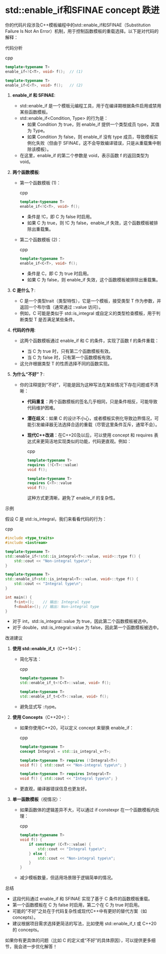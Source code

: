 # std::enable_if和SFINAE concept 跌进

你的代码片段涉及C++模板编程中的std::enable_if和SFINAE（Substitution Failure Is Not An Error）机制，用于控制函数模板的重载选择。以下是对代码的解释：

代码分析

cpp

```cpp
template<typename T>
enable_if<!C<T>, void> f();  // (1)

template<typename T>
enable_if<C<T>, void> f();   // (2)
```

1. **enable_if 和 SFINAE**:

   - std::enable_if 是一个模板元编程工具，用于在编译期根据条件启用或禁用某些函数模板。
   - std::enable_if<Condition, Type> 的行为是：
     - 如果 Condition 为 true，则 enable_if 提供一个类型成员 type，其值为 Type。
     - 如果 Condition 为 false，则 enable_if 没有 type 成员，导致模板实例化失败（但由于 SFINAE，这不会导致编译错误，只是从重载集中剔除该模板）。
   - 在这里，enable_if 的第二个参数是 void，表示函数 f 的返回类型为 void。

2. **两个函数模板**:

   - 第一个函数模板 (1)：

     cpp

     ```cpp
     template<typename T>
     enable_if<!C<T>, void> f();
     ```

     - 条件是 !C<T>，即 C<T> 为 false 时启用。
     - 如果 C<T> 为 true，则 !C<T> 为 false，enable_if 失效，这个函数模板被排除出重载集。

   - 第二个函数模板 (2)：

     cpp

     ```cpp
     template<typename T>
     enable_if<C<T>, void> f();
     ```

     - 条件是 C<T>，即 C<T> 为 true 时启用。
     - 如果 C<T> 为 false，则 enable_if 失效，这个函数模板被排除出重载集。

3. **C<T> 是什么？**:

   - C<T> 是一个类型trait（类型特性），它是一个模板，接受类型 T 作为参数，并返回一个布尔值（通常通过 ::value 访问）。
   - 例如，C<T> 可能是类似于 std::is_integral<T> 或自定义的类型检查模板，用于判断类型 T 是否满足某些条件。

4. **代码的作用**:

   - 这两个函数模板通过 enable_if 和 C<T> 的条件，实现了函数 f 的条件重载：
     - 当 C<T> 为 true 时，只有第二个函数模板有效。
     - 当 C<T> 为 false 时，只有第一个函数模板有效。
   - 这允许根据类型 T 的性质选择不同的函数实现。

5. **为什么“不好”？**:

   - 你的注释提到“不好”，可能是因为这种写法在某些情况下存在问题或不清晰：

     - **代码重复**：两个函数模板的签名几乎相同，只是条件相反，可能导致代码维护困难。

     - **潜在歧义**：如果 C<T> 的设计不小心，或者模板实例化导致边界情况，可能引发编译器无法选择合适的重载（尽管这里条件互斥，通常不会）。

     - **现代C++改进**：在C++20及以后，可以使用 concept 和 requires 表达式来更简洁地实现类似的功能，代码更直观。例如：

       cpp

       ```cpp
       template<typename T>
       requires (!C<T>::value)
       void f();
       
       template<typename T>
       requires C<T>::value
       void f();
       ```

       这种方式更清晰，避免了 enable_if 的复杂性。

示例

假设 C<T> 是 std::is_integral<T>，我们来看看代码的行为：

cpp

```cpp
#include <type_traits>
#include <iostream>

template<typename T>
std::enable_if<!std::is_integral<T>::value, void>::type f() {
    std::cout << "Non-integral type\n";
}

template<typename T>
std::enable_if<std::is_integral<T>::value, void>::type f() {
    std::cout << "Integral type\n";
}

int main() {
    f<int>();    // 输出: Integral type
    f<double>(); // 输出: Non-integral type
}
```

- 对于 int，std::is_integral<int>::value 为 true，因此第二个函数模板被选中。
- 对于 double，std::is_integral<double>::value 为 false，因此第一个函数模板被选中。

改进建议

1. **使用 std::enable_if_t**（C++14+）：

   - 简化写法：

     cpp

     ```cpp
     template<typename T>
     std::enable_if_t<!C<T>::value, void> f();
     
     template<typename T>
     std::enable_if_t<C<T>::value, void> f();
     ```

   - 避免显式写 ::type。

2. **使用 Concepts**（C++20+）：

   - 如果你使用C++20，可以定义 concept 来替换 enable_if：

     cpp

     ```cpp
     template<typename T>
     concept Integral = std::is_integral_v<T>;
     
     template<typename T> requires (!Integral<T>)
     void f() { std::cout << "Non-integral type\n"; }
     
     template<typename T> requires Integral<T>
     void f() { std::cout << "Integral type\n"; }
     ```

   - 更直观，编译器错误信息也更友好。

3. **单一函数模板**（视情况）：

   - 如果函数体的逻辑差异不大，可以通过 if constexpr 在一个函数模板内处理：

     cpp

     ```cpp
     template<typename T>
     void f() {
         if constexpr (C<T>::value) {
             std::cout << "Integral type\n";
         } else {
             std::cout << "Non-integral type\n";
         }
     }
     ```

   - 减少模板数量，但适用场景限于逻辑简单的情况。

总结

- 这段代码通过 enable_if 和 SFINAE 实现了基于 C<T> 条件的函数模板重载。
- 第一个函数模板在 C<T> 为 false 时启用，第二个在 C<T> 为 true 时启用。
- 可能的“不好”之处在于代码复杂性或现代C++中有更好的替代方案（如 concepts）。
- 建议根据项目需求选择更简洁的写法，比如使用 std::enable_if_t 或 C++20 的 concepts。

如果你有更具体的问题（比如 C<T> 的定义或“不好”的具体原因），可以提供更多细节，我会进一步优化解答！